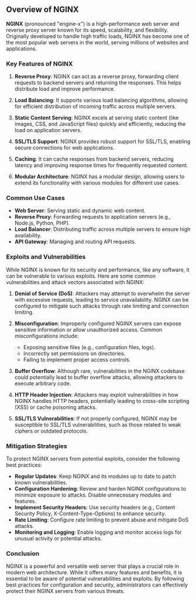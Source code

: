## Overview of NGINX

**NGINX** (pronounced "engine-x") is a high-performance web server and reverse proxy server known for its speed, scalability, and flexibility. Originally developed to handle high traffic loads, NGINX has become one of the most popular web servers in the world, serving millions of websites and applications.

### Key Features of NGINX

1. **Reverse Proxy**: NGINX can act as a reverse proxy, forwarding client requests to backend servers and returning the responses. This helps distribute load and improve performance.

2. **Load Balancing**: It supports various load balancing algorithms, allowing for efficient distribution of incoming traffic across multiple servers.

3. **Static Content Serving**: NGINX excels at serving static content (like images, CSS, and JavaScript files) quickly and efficiently, reducing the load on application servers.

4. **SSL/TLS Support**: NGINX provides robust support for SSL/TLS, enabling secure connections for web applications.

5. **Caching**: It can cache responses from backend servers, reducing latency and improving response times for frequently requested content.

6. **Modular Architecture**: NGINX has a modular design, allowing users to extend its functionality with various modules for different use cases.

### Common Use Cases

- **Web Server**: Serving static and dynamic web content.
- **Reverse Proxy**: Forwarding requests to application servers (e.g., Node.js, Python, PHP).
- **Load Balancer**: Distributing traffic across multiple servers to ensure high availability.
- **API Gateway**: Managing and routing API requests.

### Exploits and Vulnerabilities

While NGINX is known for its security and performance, like any software, it can be vulnerable to various exploits. Here are some common vulnerabilities and attack vectors associated with NGINX:

1. **Denial of Service (DoS)**: Attackers may attempt to overwhelm the server with excessive requests, leading to service unavailability. NGINX can be configured to mitigate such attacks through rate limiting and connection limiting.

2. **Misconfiguration**: Improperly configured NGINX servers can expose sensitive information or allow unauthorized access. Common misconfigurations include:
   - Exposing sensitive files (e.g., configuration files, logs).
   - Incorrectly set permissions on directories.
   - Failing to implement proper access controls.

3. **Buffer Overflow**: Although rare, vulnerabilities in the NGINX codebase could potentially lead to buffer overflow attacks, allowing attackers to execute arbitrary code.

4. **HTTP Header Injection**: Attackers may exploit vulnerabilities in how NGINX handles HTTP headers, potentially leading to cross-site scripting (XSS) or cache poisoning attacks.

5. **SSL/TLS Vulnerabilities**: If not properly configured, NGINX may be susceptible to SSL/TLS vulnerabilities, such as those related to weak ciphers or outdated protocols.

### Mitigation Strategies

To protect NGINX servers from potential exploits, consider the following best practices:

- **Regular Updates**: Keep NGINX and its modules up to date to patch known vulnerabilities.
- **Configuration Hardening**: Review and harden NGINX configurations to minimize exposure to attacks. Disable unnecessary modules and features.
- **Implement Security Headers**: Use security headers (e.g., Content Security Policy, X-Content-Type-Options) to enhance security.
- **Rate Limiting**: Configure rate limiting to prevent abuse and mitigate DoS attacks.
- **Monitoring and Logging**: Enable logging and monitor access logs for unusual activity or potential attacks.

### Conclusion

NGINX is a powerful and versatile web server that plays a crucial role in modern web architecture. While it offers many features and benefits, it is essential to be aware of potential vulnerabilities and exploits. By following best practices for configuration and security, administrators can effectively protect their NGINX servers from various threats.